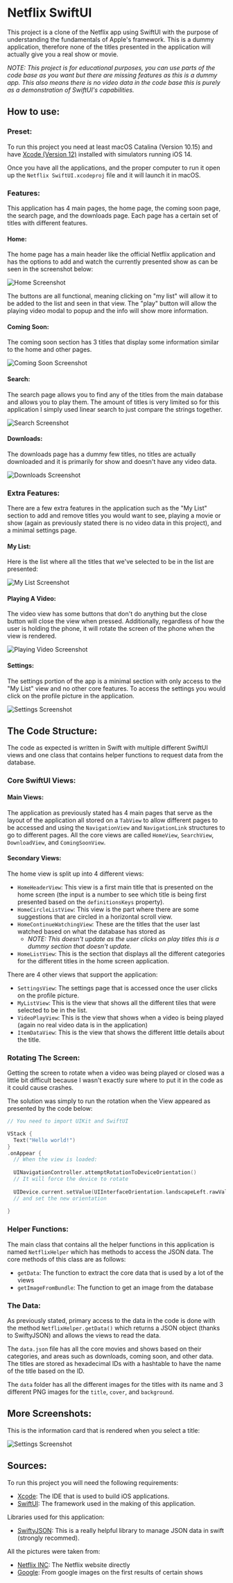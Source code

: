 # Netflix SwiftUI

This project is a clone of the Netflix app using SwiftUI with the purpose of understanding the fundamentals of Apple's framework. This is a dummy application, therefore none of the titles presented in the application will actually give you a real show or movie.

*NOTE: This project is for educational purposes, you can use parts of the code base as you want but there are missing features as this is a dummy app. This also means there is no video data in the code base this is purely as a demonstration of SwiftUI's capabilities.*

## How to use:

### Preset:

To run this project you need at least macOS Catalina (Version 10.15) and have [Xcode (Version 12)](https://apps.apple.com/us/app/xcode/id497799835) installed with simulators running iOS 14.

Once you have all the applications, and the proper computer to run it open up the `Netflix SwiftUI.xcodeproj` file and it will launch it in macOS.

### Features:

This application has 4 main pages, the home page, the coming soon page, the search page, and the downloads page. Each page has a certain set of titles with different features.

#### Home:

The home page has a main header like the official Netflix application and has the options to add and watch the currently presented show as can be seen in the screenshot below:

![Home Screenshot](github_images/screenshot-1.png)

The buttons are all functional, meaning clicking on "my list" will allow it to be added to the list and seen in that view. The "play" button will allow the playing video modal to popup and the info will show more information.

#### Coming Soon:

The coming soon section has 3 titles that display some information similar to the home and other pages.

![Coming Soon Screenshot](github_images/screenshot-2.png)

#### Search:

The search page allows you to find any of the titles from the main database and allows you to play them. The amount of titles is very limited so for this application I simply used linear search to just compare the strings together.

![Search Screenshot](github_images/screenshot-3.png)

#### Downloads:

The downloads page has a dummy few titles, no titles are actually downloaded and it is primarily for show and doesn't have any video data.

![Downloads Screenshot](github_images/screenshot-4.png)

### Extra Features:

There are a few extra features in the application such as the "My List" section to add and remove titles you would want to see, playing a movie or show (again as previously stated there is no video data in this project), and a minimal settings page.

#### My List:

Here is the list where all the titles that we've selected to be in the list are presented:

![My List Screenshot](github_images/screenshot-5.png)

#### Playing A Video:

The video view has some buttons that don't do anything but the close button will close the view when pressed. Additionally, regardless of how the user is holding the phone, it will rotate the screen of the phone when the view is rendered.

![Playing Video Screenshot](github_images/screenshot-6.png)

#### Settings:

The settings portion of the app is a minimal section with only access to the "My List" view and no other core features. To access the settings you would click on the profile picture in the application.

![Settings Screenshot](github_images/screenshot-7.png)

## The Code Structure:

The code as expected is written in Swift with multiple different SwiftUI views and one class that contains helper functions to request data from the database.

### Core SwiftUI Views:

#### Main Views:

The application as previously stated has 4 main pages that serve as the layout of the application all stored on a `TabView` to allow different pages to be accessed and using the `NavigationView` and `NavigationLink` structures to go to different pages. All the core views are called `HomeView`, `SearchView`, `DownloadView`, and `ComingSoonView`.

#### Secondary Views:

The home view is split up into 4 different views:

- `HomeHeaderView`: This view is a first main title that is presented on the home screen (the input is a number to see which title is being first presented based on the `definitionsKeys` property).
- `HomeCircleListView`: This view is the part where there are some suggestions that are circled in a horizontal scroll view.
- `HomeContinueWatchingView`: These are the titles that the user last watched based on what the database has stored as
  - *NOTE: This doesn't update as the user clicks on play titles this is a dummy section that doesn't update.*
- `HomeListView`: This is the section that displays all the different categories for the different titles in the home screen application.

There are 4 other views that support the application:

- `SettingsView`: The settings page that is accessed once the user clicks on the profile picture.
- `MyListView`: This is the view that shows all the different tiles that were selected to be in the list.
- `VideoPlayView`: This is the view that shows when a video is being played (again no real video data is in the application)
- `ItemDataView`: This is the view that shows the different little details about the title.

### Rotating The Screen:

Getting the screen to rotate when a video was being played or closed was a little bit difficult because I wasn't exactly sure where to put it in the code as it could cause crashes.

The solution was simply to run the rotation when the View appeared as presented by the code below:

```swift
// You need to import UIKit and SwiftUI

VStack {
  Text("Hello world!")
}
.onAppear {
  // When the view is loaded:
  
  UINavigationController.attemptRotationToDeviceOrientation()
  // It will force the device to rotate
  
  UIDevice.current.setValue(UIInterfaceOrientation.landscapeLeft.rawValue, forKey: "orientation")
  // and set the new orientation
  
}
```

### Helper Functions:

The main class that contains all the helper functions in this application is named `NetflixHelper` which has methods to access the JSON data. The core methods of this class are as follows:

- `getData`: The function to extract the core data that is used by a lot of the views
- `getImageFromBundle`: The function to get an image from the database

### The Data:

As previously stated, primary access to the data in the code is done with the method `NetflixHelper.getData()` which returns a JSON object (thanks to SwiftyJSON) and allows the views to read the data. 

The `data.json` file has all the core movies and shows based on their categories, and areas such as downloads, coming soon, and other data. The titles are stored as hexadecimal IDs with a hashtable to have the name of the title based on the ID.

The `data` folder has all the different images for the titles with its name and 3 different PNG images for the `title`, `cover`, and `background`.

## More Screenshots:

This is the information card that is rendered when you select a title:

![Settings Screenshot](github_images/screenshot-8.png)

## Sources:

To run this project you will need the following requirements:

- [Xcode](https://developer.apple.com/xcode/): The IDE that is used to build iOS applications.
- [SwiftUI](https://developer.apple.com/documentation/swiftui): The framework used in the making of this application.

Libraries used for this application:

- [SwiftyJSON](https://github.com/SwiftyJSON/SwiftyJSON): This is a really helpful library to manage JSON data in swift (strongly recommed).

All the pictures were taken from:

- [Netflix INC](https://www.netflix.com/): The Netflix website directly
- [Google](https://google.com/): From google images on the first results of certain shows
